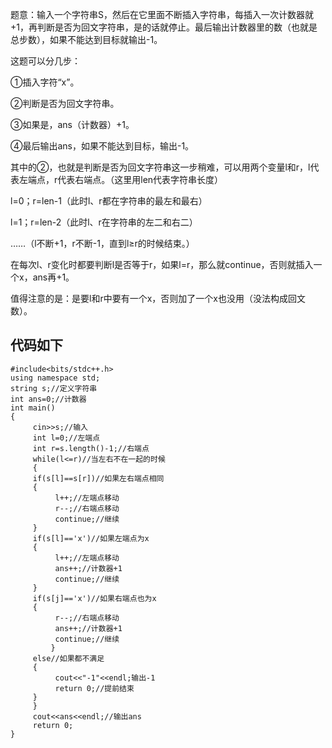 题意：输入一个字符串S，然后在它里面不断插入字符串，每插入一次计数器就+1，再判断是否为回文字符串，是的话就停止。最后输出计数器里的数（也就是总步数），如果不能达到目标就输出-1。

这题可以分几步：

①插入字符“x”。

②判断是否为回文字符串。

③如果是，ans（计数器）+1。

④最后输出ans，如果不能达到目标，输出-1。

其中的②，也就是判断是否为回文字符串这一步稍难，可以用两个变量l和r，l代表左端点，r代表右端点。（这里用len代表字符串长度）

l=0；r=len-1（此时l、r都在字符串的最左和最右）

l=1；r=len-2（此时l、r在字符串的左二和右二）

……（l不断+1，r不断-1，直到l≥r的时候结束。）

在每次l、r变化时都要判断l是否等于r，如果l=r，那么就continue，否则就插入一个x，ans再+1。

值得注意的是：是要l和r中要有一个x，否则加了一个x也没用（没法构成回文数）。




代码如下
------------
```
#include<bits/stdc++.h>
using namespace std;
string s;//定义字符串
int ans=0;//计数器
int main()
{
     cin>>s;//输入
     int l=0;//左端点
     int r=s.length()-1;//右端点
     while(l<=r)//当左右不在一起的时候
     {
	 if(s[l]==s[r])//如果左右端点相同
	 {
	      l++;//左端点移动
	      r--;//右端点移动
	      continue;//继续
	 } 
	 if(s[l]=='x')//如果左端点为x
	 {
	      l++;//左端点移动
	      ans++;//计数器+1
	      continue;//继续
	 }
	 if(s[j]=='x')//如果右端点也为x
	 {
	      r--;//右端点移动
	      ans++;//计数器+1
	      continue;//继续
         }
	 else//如果都不满足
	 {
	      cout<<"-1"<<endl;输出-1
	      return 0;//提前结束
	 }
     }
     cout<<ans<<endl;//输出ans 
     return 0;
}
```
